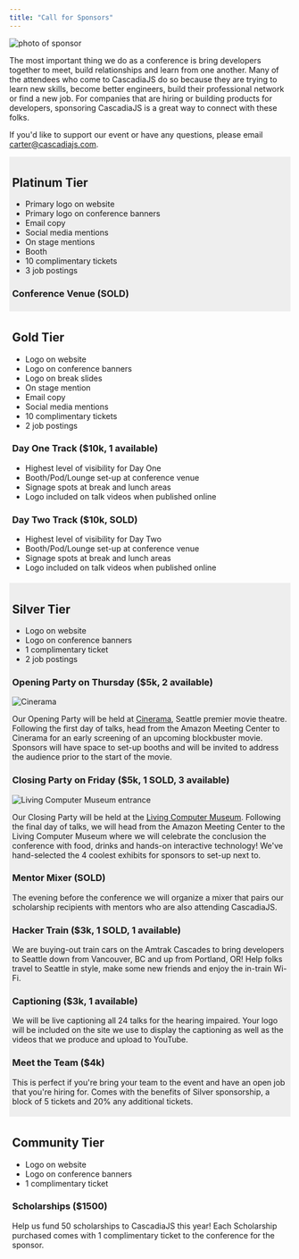 ```yaml
---
title: "Call for Sponsors"
---
```

![photo of sponsor](/cjs2016-sponsor.jpg)

The most important thing we do as a conference is bring developers together to meet, build relationships and learn from one another. Many of the attendees who come to CascadiaJS do so because they are trying to learn new skills, become better engineers, build their professional network or find a new job. For companies that are hiring or building products for developers, sponsoring CascadiaJS is a great way to connect with these folks.

If you'd like to support our event or have any questions, please email carter@cascadiajs.com.

<div style="background-color:#eee;padding:5px;">

## Platinum Tier

* Primary logo on website
* Primary logo on conference banners
* Email copy
* Social media mentions
* On stage mentions
* Booth
* 10 complimentary tickets
* 3 job postings

### Conference Venue (SOLD)
</div>
<div style="padding:5px;">

## Gold Tier

* Logo on website
* Logo on conference banners
* Logo on break slides
* On stage mention
* Email copy
* Social media mentions
* 10 complimentary tickets
* 2 job postings

### Day One Track ($10k, 1 available)

* Highest level of visibility for Day One
* Booth/Pod/Lounge set-up at conference venue
* Signage spots at break and lunch areas
* Logo included on talk videos when published online

### Day Two Track ($10k, SOLD)

* Highest level of visibility for Day Two
* Booth/Pod/Lounge set-up at conference venue
* Signage spots at break and lunch areas
* Logo included on talk videos when published online

</div>

<div style="background-color:#eee;padding:5px;">

## Silver Tier

* Logo on website
* Logo on conference banners
* 1 complimentary ticket
* 2 job postings

### Opening Party on Thursday ($5k, 2 available)

<img src="/cinerama.jpg" alt="Cinerama"/>

Our Opening Party will be held at [Cinerama](https://cinerama.com/), Seattle premier movie theatre. Following the first day of talks, head from the Amazon Meeting Center to Cinerama for an early screening of an upcoming blockbuster movie. Sponsors will have space to set-up booths and will be invited to address the audience prior to the start of the movie. 

### Closing Party on Friday ($5k, 1 SOLD, 3 available)

<img src="/livingcomputers.jpg" alt="Living Computer Museum entrance"/>

Our Closing Party will be held at the [Living Computer Museum](https://livingcomputers.org). Following the final day of talks, we will head from the Amazon Meeting Center to the Living Computer Museum where we will celebrate the conclusion the conference with food, drinks and hands-on interactive technology! We've hand-selected the 4 coolest exhibits for sponsors to set-up next to.

### Mentor Mixer (SOLD)

The evening before the conference we will organize a mixer that pairs our scholarship recipients with mentors who are also attending CascadiaJS.

### Hacker Train ($3k, 1 SOLD, 1 available)

We are buying-out train cars on the Amtrak Cascades to bring developers to Seattle down from Vancouver, BC and up from Portland, OR! Help folks travel to Seattle in style, make some new friends and enjoy the in-train Wi-Fi.

### Captioning ($3k, 1 available)

We will be live captioning all 24 talks for the hearing impaired. Your logo will be included on the site we use to display the captioning as well as the videos that we produce and upload to YouTube. 

### Meet the Team ($4k)

This is perfect if you're bring your team to the event and have an open job that you're hiring for. Comes with the benefits of Silver sponsorship, a block of 5 tickets and 20% any additional tickets.

</div>

<div style="padding:5px;">

## Community Tier

* Logo on website
* Logo on conference banners
* 1 complimentary ticket

### Scholarships ($1500)

Help us fund 50 scholarships to CascadiaJS this year! Each Scholarship purchased comes with 1 complimentary ticket to the conference for the sponsor.

</div>